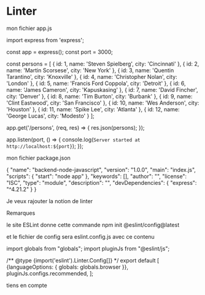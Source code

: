 
# Linter

mon fichier app.js

  import express from 'express';

  const app = express();
  const port = 3000;

  const persons = [
    { id: 1, name: 'Steven Spielberg', city: 'Cincinnati' },
    { id: 2, name: 'Martin Scorsese', city: 'New York' },
    { id: 3, name: 'Quentin Tarantino', city: 'Knoxville' },
    { id: 4, name: 'Christopher Nolan', city: 'London' },
    { id: 5, name: 'Francis Ford Coppola', city: 'Detroit' },
    { id: 6, name: 'James Cameron', city: 'Kapuskasing' },
    { id: 7, name: 'David Fincher', city: 'Denver' },
    { id: 8, name: 'Tim Burton', city: 'Burbank' },
    { id: 9, name: 'Clint Eastwood', city: 'San Francisco' },
    { id: 10, name: 'Wes Anderson', city: 'Houston' },
    { id: 11, name: 'Spike Lee', city: 'Atlanta' },
    { id: 12, name: 'George Lucas', city: 'Modesto' }
  ];

  app.get('/persons', (req, res) => {
    res.json(persons);
  });

  app.listen(port, () => {
    console.log(`Server started at http://localhost:${port}`);
  });


mon fichier package.json

{
  "name": "backend-node-javascript",
  "version": "1.0.0",
  "main": "index.js",
  "scripts": {
    "start": "node app"
  },
  "keywords": [],
  "author": "",
  "license": "ISC",
  "type": "module",
  "description": "",
  "devDependencies": {
    "express": "^4.21.2"
  }
}


Je veux rajouter la notion de linter

Remarques

le site ESLint donne cette commande
npm init @eslint/config@latest

et le fichier de config sera eslint.config.js
avec ce contenu


import globals from "globals";
import pluginJs from "@eslint/js";


/** @type {import('eslint').Linter.Config[]} */
export default [
  {languageOptions: { globals: globals.browser }},
  pluginJs.configs.recommended,
];


tiens en compte


